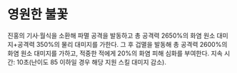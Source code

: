 # 영원한 불꽃

진홍의 기사·월식을 소환해 파멸 공격을 발동하고 총 공격력 2650%의 화염 원소 대미지+공격력 350%의 물리 대미지를 가한다. 그 후 겁멸을 발동해 총 공격력 2600%의 화염 원소 대미지를 가하고, 적중한 적에게 20%의 화염 피해 심화를 부여한다. 지속 시간: 10초(난이도 85 이하일 경우 해당 지원 스킬 대미지 감소).
